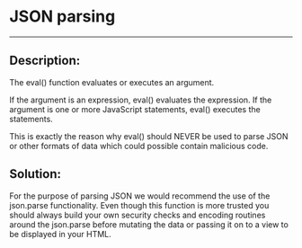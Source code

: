 # JSON parsing
-------

## Description:

The eval() function evaluates or executes an argument.

If the argument is an expression, eval() evaluates the expression. If the argument is one
or more JavaScript statements, eval() executes the statements.

This is exactly the reason why eval() should NEVER be used to parse JSON or other
formats of data which could possible contain malicious code.

## Solution:

For the purpose of parsing JSON we would recommend the use of the json.parse functionality.
Even though this function is more trusted you should always build your own security checks
and encoding routines around the json.parse before mutating the data or passing it on to
a view to be displayed in your HTML.
